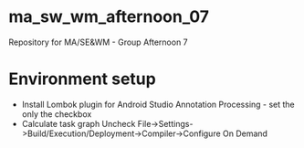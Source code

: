 # ma_sw_wm_afternoon_07
Repository for MA/SE&amp;WM - Group Afternoon 7

# Environment setup
- Install Lombok plugin for Android Studio
    Annotation Processing - set the only the checkbox
- Calculate task graph
    Uncheck     File->Settings->Build/Execution/Deployment->Compiler->Configure On Demand
